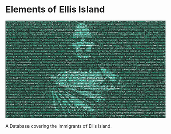 # Elements of Ellis Island

![Elements of Ellis Island](imgs/included/caesarian_code.png)

A Database covering the Immigrants of Ellis Island.
